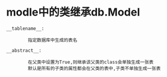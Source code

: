 # modle中的类继承db.Model

```
__tablename__:

        指定数据库中生成的表名

__abstract__:

        在父类中设置为True,则继承该父类的class会单独生成一张表
        默认是所有的子类的属性都会在父类的表中,子类不单独生成一张表

```

 


​        
​       
​        
